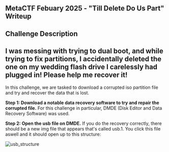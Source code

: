 __MetaCTF Febuary 2025 - "Till Delete Do Us Part" Writeup__
---

__Challenge Description__ 
---
I was messing with trying to dual boot, and while trying to fix partitions, I accidentally deleted the one on my wedding flash drive I carelessly had plugged in! Please help me recover it! 
---
In this challenge, we are tasked to download a corrupted iso partition file and try and recover the data that is lost. 

__Step 1: Download a notable data recovery software to try and repair the corrupted file.__
For this challenge in particular, DMDE (Disk Editor and Data Recovery Software) was used. 


__Step 2: Open the usb file on DMDE.__
If you do the recovery correctly, there should be a new img file that appears that's called usb.1. You click this file aswell and it should open up to this structure: 

![usb_structure](usb_file_structure.png)
